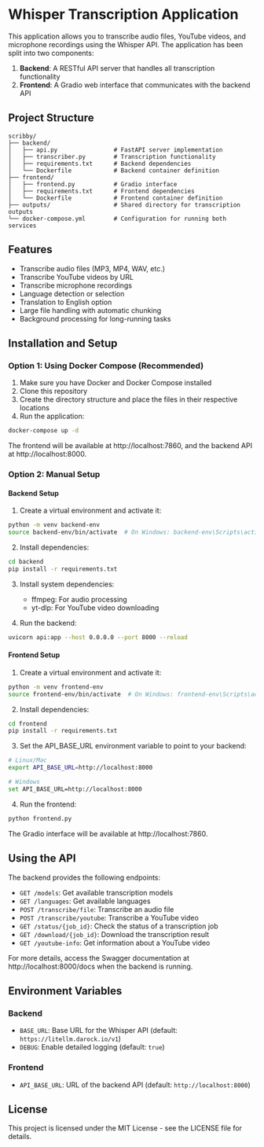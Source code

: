 # Whisper Transcription Application

This application allows you to transcribe audio files, YouTube videos, and microphone recordings using the Whisper API. The application has been split into two components:

1. **Backend**: A RESTful API server that handles all transcription functionality
2. **Frontend**: A Gradio web interface that communicates with the backend API

## Project Structure

```
scribby/
├── backend/
│   ├── api.py                # FastAPI server implementation
│   ├── transcriber.py        # Transcription functionality
│   ├── requirements.txt      # Backend dependencies
│   └── Dockerfile            # Backend container definition
├── frontend/
│   ├── frontend.py           # Gradio interface
│   ├── requirements.txt      # Frontend dependencies
│   └── Dockerfile            # Frontend container definition
├── outputs/                  # Shared directory for transcription outputs
└── docker-compose.yml        # Configuration for running both services
```

## Features

- Transcribe audio files (MP3, MP4, WAV, etc.)
- Transcribe YouTube videos by URL
- Transcribe microphone recordings
- Language detection or selection
- Translation to English option
- Large file handling with automatic chunking
- Background processing for long-running tasks

## Installation and Setup

### Option 1: Using Docker Compose (Recommended)

1. Make sure you have Docker and Docker Compose installed
2. Clone this repository
3. Create the directory structure and place the files in their respective locations
4. Run the application:

```bash
docker-compose up -d
```

The frontend will be available at http://localhost:7860, and the backend API at http://localhost:8000.

### Option 2: Manual Setup

#### Backend Setup

1. Create a virtual environment and activate it:

```bash
python -m venv backend-env
source backend-env/bin/activate  # On Windows: backend-env\Scripts\activate
```

2. Install dependencies:

```bash
cd backend
pip install -r requirements.txt
```

3. Install system dependencies:
   - ffmpeg: For audio processing
   - yt-dlp: For YouTube video downloading

4. Run the backend:

```bash
uvicorn api:app --host 0.0.0.0 --port 8000 --reload
```

#### Frontend Setup

1. Create a virtual environment and activate it:

```bash
python -m venv frontend-env
source frontend-env/bin/activate  # On Windows: frontend-env\Scripts\activate
```

2. Install dependencies:

```bash
cd frontend
pip install -r requirements.txt
```

3. Set the API_BASE_URL environment variable to point to your backend:

```bash
# Linux/Mac
export API_BASE_URL=http://localhost:8000

# Windows
set API_BASE_URL=http://localhost:8000
```

4. Run the frontend:

```bash
python frontend.py
```

The Gradio interface will be available at http://localhost:7860.

## Using the API

The backend provides the following endpoints:

- `GET /models`: Get available transcription models
- `GET /languages`: Get available languages
- `POST /transcribe/file`: Transcribe an audio file
- `POST /transcribe/youtube`: Transcribe a YouTube video
- `GET /status/{job_id}`: Check the status of a transcription job
- `GET /download/{job_id}`: Download the transcription result
- `GET /youtube-info`: Get information about a YouTube video

For more details, access the Swagger documentation at http://localhost:8000/docs when the backend is running.

## Environment Variables

### Backend

- `BASE_URL`: Base URL for the Whisper API (default: `https://litellm.darock.io/v1`)
- `DEBUG`: Enable detailed logging (default: `true`)

### Frontend

- `API_BASE_URL`: URL of the backend API (default: `http://localhost:8000`)

## License

This project is licensed under the MIT License - see the LICENSE file for details.